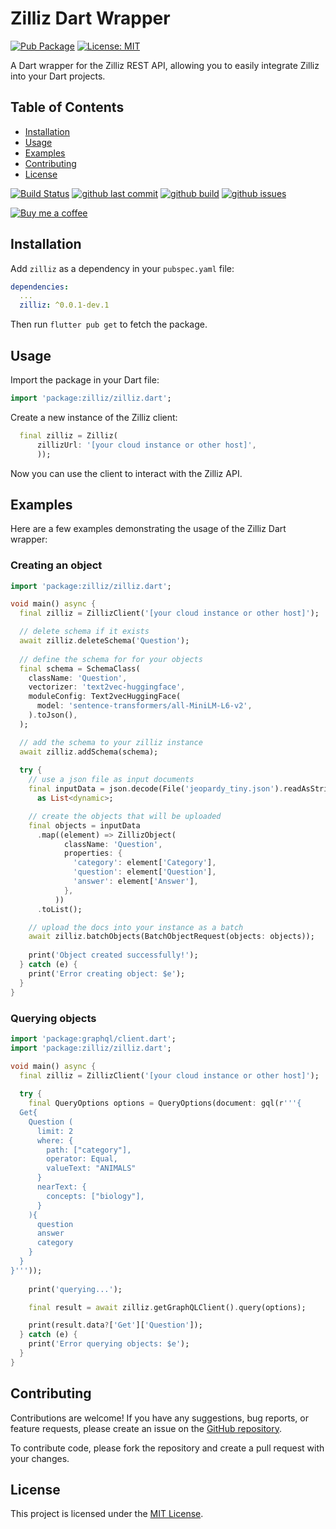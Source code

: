 # Zilliz Dart Wrapper

[![Pub Package](https://img.shields.io/pub/v/zilliz.svg)](https://pub.dev/packages/zilliz)
[![License: MIT](https://img.shields.io/badge/License-MIT-blue.svg)](https://github.com/faithoflifedev/zilliz-dart/blob/main/LICENSE)

A Dart wrapper for the Zilliz REST API, allowing you to easily integrate Zilliz into your Dart projects.

## Table of Contents

- [Installation](#installation)
- [Usage](#usage)
- [Examples](#examples)
- [Contributing](#contributing)
- [License](#license)

[![Build Status](https://github.com/faithoflifedev/zilliz-dart/workflows/Dart/badge.svg)](https://github.com/faithoflifedev/zilliz-dart/actions) [![github last commit](https://shields.io/github/last-commit/faithoflifedev/zilliz-dart)](https://shields.io/github/last-commit/faithoflifedev/zilliz-dart) [![github build](https://img.shields.io/github/actions/workflow/status/faithoflifedev/zilliz-dart/dart.yml?branch=main)](https://shields.io/github/workflow/status/faithoflifedev/zilliz-dart/Dart) [![github issues](https://shields.io/github/issues/faithoflifedev/zilliz-dart)](https://shields.io/github/issues/faithoflifedev/zilliz-dart)

[![Buy me a coffee](https://www.buymeacoffee.com/assets/img/guidelines/download-assets-1.svg)](https://www.buymeacoffee.com/faithoflif2)

## Installation

Add `zilliz` as a dependency in your `pubspec.yaml` file:

```yaml
dependencies:
  ...
  zilliz: ^0.0.1-dev.1
```

Then run `flutter pub get` to fetch the package.

## Usage

Import the package in your Dart file:

```dart
import 'package:zilliz/zilliz.dart';
```

Create a new instance of the Zilliz client:

```dart
  final zilliz = Zilliz(
      zillizUrl: '[your cloud instance or other host]',
      ));
```

Now you can use the client to interact with the Zilliz API.

## Examples

Here are a few examples demonstrating the usage of the Zilliz Dart wrapper:

### Creating an object

```dart
import 'package:zilliz/zilliz.dart';

void main() async {
  final zilliz = ZillizClient('[your cloud instance or other host]');

  // delete schema if it exists
  await zilliz.deleteSchema('Question');
  
  // define the schema for for your objects
  final schema = SchemaClass(
    className: 'Question',
    vectorizer: 'text2vec-huggingface',
    moduleConfig: Text2vecHuggingFace(
      model: 'sentence-transformers/all-MiniLM-L6-v2',
    ).toJson(),
  );

  // add the schema to your zilliz instance
  await zilliz.addSchema(schema);
    
  try {
    // use a json file as input documents
    final inputData = json.decode(File('jeopardy_tiny.json').readAsStringSync())
      as List<dynamic>;

    // create the objects that will be uploaded
    final objects = inputData
      .map((element) => ZillizObject(
            className: 'Question',
            properties: {
              'category': element['Category'],
              'question': element['Question'],
              'answer': element['Answer'],
            },
          ))
      .toList();

    // upload the docs into your instance as a batch
    await zilliz.batchObjects(BatchObjectRequest(objects: objects));
    
    print('Object created successfully!');
  } catch (e) {
    print('Error creating object: $e');
  }
}
```

### Querying objects

```dart
import 'package:graphql/client.dart';
import 'package:zilliz/zilliz.dart';

void main() async {
  final zilliz = ZillizClient('[your cloud instance or other host]');
  
  try {
    final QueryOptions options = QueryOptions(document: gql(r'''{
  Get{
    Question (
      limit: 2
      where: {
        path: ["category"],
        operator: Equal,
        valueText: "ANIMALS"
      }
      nearText: {
        concepts: ["biology"],
      }
    ){
      question
      answer
      category
    }
  }
}'''));
      
    print('querying...');

    final result = await zilliz.getGraphQLClient().query(options);

    print(result.data?['Get']['Question']);
  } catch (e) {
    print('Error querying objects: $e');
  }
}
```

## Contributing

Contributions are welcome! If you have any suggestions, bug reports, or feature requests, please create an issue on the [GitHub repository](https://github.com/faithoflifedev/zilliz-dart).

To contribute code, please fork the repository and create a pull request with your changes.

## License

This project is licensed under the [MIT License](https://github.com/faithoflifedev/zilliz-dart/blob/main/LICENSE).